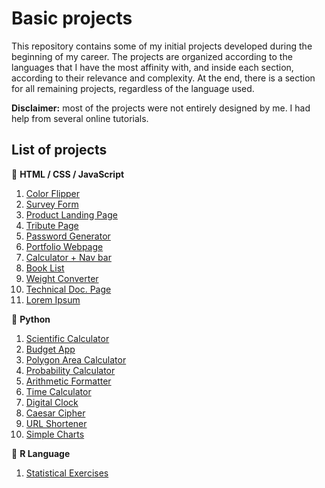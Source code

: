# Basic projects

This repository contains some of my initial projects developed during the beginning of my career. The projects are organized according to the languages that I have the most affinity with, and inside each section, according to their relevance and complexity. At the end, there is a section for all remaining projects, regardless of the language used.

**Disclaimer:** most of the projects were not entirely designed by me. I had help from several online tutorials.

## List of projects

:small_blue_diamond: **HTML / CSS / JavaScript**
1. [Color Flipper](https://github.com/math-reis/basic-projects/tree/main/color-flipper)
2. [Survey Form](https://github.com/math-reis/basic-projects/tree/main/survey-form)
3. [Product Landing Page](https://github.com/math-reis/basic-projects/tree/main/product-landing-page)
4. [Tribute Page](https://github.com/math-reis/basic-projects/tree/main/marie-curie-tribute-page)
5. [Password Generator](https://github.com/math-reis/basic-projects/tree/main/password-generator)
6. [Portfolio Webpage](https://github.com/math-reis/basic-projects/tree/main/portfolio-webpage)
7. [Calculator + Nav bar](https://github.com/math-reis/basic-projects/tree/main/nav-bar-calculator)
8. [Book List](https://github.com/math-reis/basic-projects/tree/main/book-list)
9. [Weight Converter](https://github.com/math-reis/basic-projects/tree/main/weight-converter)
10. [Technical Doc. Page](https://github.com/math-reis/basic-projects/tree/main/technical-documentation-page)
11. [Lorem Ipsum](https://github.com/math-reis/basic-projects/tree/main/lorem-ipsum)

:small_blue_diamond: **Python**
1. [Scientific Calculator](https://github.com/math-reis/basic-projects/tree/main/scientific-calculator)
2. [Budget App](https://github.com/math-reis/basic-projects/tree/main/budget-app)
3. [Polygon Area Calculator](https://github.com/math-reis/basic-projects/tree/main/polygon-area-calculator) 
4. [Probability Calculator](https://github.com/math-reis/basic-projects/tree/main/probability-calculator) 
5. [Arithmetic Formatter](https://github.com/math-reis/basic-projects/tree/main/arithmetic-formatter)
6. [Time Calculator](https://github.com/math-reis/basic-projects/tree/main/time-calculator)
7. [Digital Clock](https://github.com/math-reis/basic-projects/tree/main/digital-clock)
8. [Caesar Cipher](https://github.com/math-reis/basic-projects/tree/main/caesar-cipher)
9. [URL Shortener](https://github.com/math-reis/basic-projects/tree/main/URL-shortener)
10. [Simple Charts](https://github.com/math-reis/basic-projects/tree/main/simple-charts)

:small_blue_diamond: **R Language**
1. [Statistical Exercises](https://github.com/math-reis/basic-projects/tree/main/statistical-exercises)
